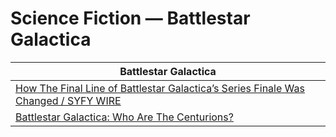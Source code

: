 # Science Fiction — Battlestar Galactica 

| Battlestar Galactica |
|---|
| [How The Final Line of Battlestar Galactica’s Series Finale Was Changed / SYFY WIRE](https://www.syfy.com/syfy-wire/how-the-final-line-of-battlestar-galacticas-series-finale-was-changed ) |
| [Battlestar Galactica: Who Are The Centurions?](https://gamerant.com/battlestar-galactica-who-are-centurions-explained/ ) |
